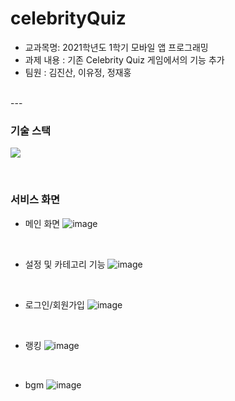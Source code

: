 # celebrityQuiz
- 교과목명: 2021학년도 1학기 모바일 앱 프로그래밍   
- 과제 내용 : 기존 Celebrity Quiz 게임에서의 기능 추가   
- 팀원 : 김진산, 이유정, 정재홍

<br>
---

<br>

### 기술 스택
<p align="left">
<img src="https://img.shields.io/badge/MySQL-4479A1?style=for-the-badge&logo=MySQL&logoColor=white">
</p>

<br> 

### 서비스 화면
- 메인 화면
![image](https://user-images.githubusercontent.com/53360337/204277027-047c7ab7-44d6-410a-9047-20b472fa8bda.png)

<br>

- 설정 및 카테고리 기능
![image](https://user-images.githubusercontent.com/53360337/204277294-eb82538e-3a2a-4245-951b-c0e8e51fae69.png)

<br>

- 로그인/회원가입
![image](https://user-images.githubusercontent.com/53360337/204277349-8da20894-4f98-401b-b7c9-3e6c8494b70e.png)

<br>

- 랭킹
![image](https://user-images.githubusercontent.com/53360337/204277389-d0938305-aecf-4643-a79c-376989068ce5.png)

<br>

- bgm
![image](https://user-images.githubusercontent.com/53360337/204277428-306e2f88-1ba5-4c12-a0eb-74489d1a4396.png)
